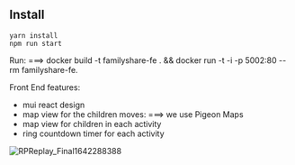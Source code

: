## Install

```
yarn install
npm run start
```
Run: ===> 
docker build -t familyshare-fe . && docker run -t -i -p 5002:80 --rm familyshare-fe. 
  
Front End features:
   - mui react design
   - map view for the children moves: ===> we use Pigeon Maps
   - map view for children in each activity
   - ring countdown timer for each activity


![RPReplay_Final1642288388](https://user-images.githubusercontent.com/60289462/149640909-dd230f56-0f62-4deb-b0d1-4d5396277b53.gif)
